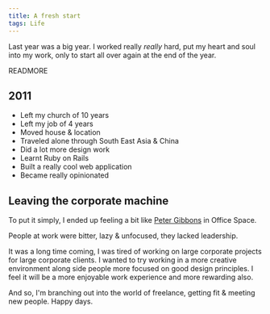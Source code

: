 ```yaml
---
title: A fresh start
tags: Life
---
```


Last year was a big year. I worked really *really* hard, put my heart and soul into my work, only to start all over again at the end of the year.

READMORE

## 2011
- Left my church of 10 years
- Left my job of 4 years
- Moved house & location
- Traveled alone through South East Asia & China
- Did a lot more design work
- Learnt Ruby on Rails
- Built a really cool web application
- Became really opinionated

## Leaving the corporate machine
To put it simply, I ended up feeling a bit like [Peter Gibbons](http://www.imdb.com/title/tt0151804/) in Office Space.

People at work were bitter, lazy & unfocused, they lacked leadership.

It was a long time coming, I was tired of working on large corporate projects for large corporate clients.  I wanted to try working in a more creative environment along side people more focused on good design principles.  I feel it will be a more enjoyable work experience and more rewarding also.

And so, I'm branching out into the world of freelance, getting fit & meeting new people. Happy days.
